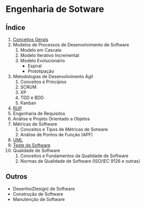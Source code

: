 # Engenharia de Sotware

## Índice

1. [Conceitos Gerais](conceitos-basicos.md)
1. Modelos de Processos de Desenvolvimento de Software
    1. Modelo em Cascata
    1. Modelo Iterativo Incremental
    1. Modelo Evolucionário
        - Espiral
        - Prototipação
1. Metodologias de Desenvolvimento Ágil
    1. Conceitos e Princípios
    1. SCRUM
    1. XP
    1. TDD e BDD
    1. Kanban
1. [RUP](rup.md)
1. Engenharia de Requisitos
1. Análise e Projeto Orientado a Objetos
1. Métricas de Software
    1. Conceitos e Tipos de Métricas de Sotware
    1. Análise de Pontos de Função (APF)
1. [UML](uml.md)
1. [Teste de Software](teste-software.md)
1. Qualidade de Software
    1. Conceitos e Fundamentos da Qualidade de Software
    1. Normas de Qualidade de Software (ISO/IEC 9126 e outras)

## Outros

- Desenho(Design) de Software
- Construção de Software
- Manutenção de Software